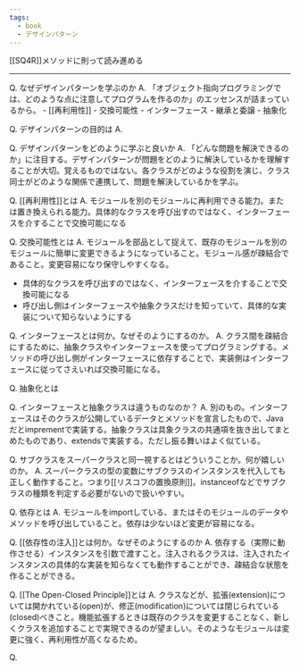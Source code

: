 ```yaml
---
tags:
  - book
  - デザインパターン
---
```

[[SQ4R]]メソッドに則って読み進める

---
Q. なぜデザインパターンを学ぶのか
A. 
	「オブジェクト指向プログラミングでは、どのような点に注意してプログラムを作るのか」のエッセンスが詰まっているから。
	- [[再利用性]]
	- 交換可能性
	- インターフェース
	- 継承と委譲
	- 抽象化

Q. デザインパターンの目的は
A. 

Q. デザインパターンをどのように学ぶと良いか
A. 「どんな問題を解決できるのか」に注目する。デザインパターンが問題をどのように解決しているかを理解することが大切。覚えるものではない。各クラスがどのような役割を演じ、クラス同士がどのような関係で連携して、問題を解決しているかを学ぶ。

Q. [[再利用性]]とは
A. モジュールを別のモジュールに再利用できる能力。または置き換えられる能力。具体的なクラスを呼び出すのではなく、インターフェースを介することで交換可能になる

Q. 交換可能性とは
A. 
モジュールを部品として捉えて、既存のモジュールを別のモジュールに簡単に変更できるようになっていること。モジュール感が疎結合であること。変更容易になり保守しやすくなる。
- 具体的なクラスを呼び出すのではなく、インターフェースを介することで交換可能になる
- 呼び出し側はインターフェースや抽象クラスだけを知っていて、具体的な実装について知らないようにする

Q. インターフェースとは何か。なぜそのようにするのか。
A. クラス間を疎結合にするために、抽象クラスやインターフェースを使ってプログラミングする。メソッドの呼び出し側がインターフェースに依存することで、実装側はインターフェースに従ってさえいれば交換可能になる。

Q. 抽象化とは

Q. インターフェースと抽象クラスは違うものなのか？
A. 別のもの。インターフェースはそのクラスが公開しているデータとメソッドを宣言したもので、Javaだとimprementで実装する。抽象クラスは具象クラスの共通項を抜き出してまとめたものであり、extendsで実装する。ただし振る舞いはよく似ている。

Q. サブクラスをスーパークラスと同一視するとはどういうことか。何が嬉しいのか。
A. スーパークラスの型の変数にサブクラスのインスタンスを代入しても正しく動作すること。つまり[[リスコフの置換原則]]。instanceofなどでサブクラスの種類を判定する必要がないので扱いやすい。

Q. 依存とは
A. モジュールをimportしている、またはそのモジュールのデータやメソッドを呼び出していること。依存は少ないほど変更が容易になる。

Q. [[依存性の注入]]とは何か。なぜそのようにするのか
A. 依存する（実際に動作させる）インスタンスを引数で渡すこと。注入されるクラスは、注入されたインスタンスの具体的な実装を知らなくても動作することができ、疎結合な状態を作ることができる。

Q. [[The Open-Closed Principle]]とは
A. 
	クラスなどが、拡張(extension)については開かれている(open)が、修正(modification)については閉じられている(closed)べきこと。機能拡張するときは既存のクラスを変更することなく、新しくクラスを追加することで実現できるのが望ましい。そのようなモジュールは変更に強く、再利用性が高くなるため。

Q. 


